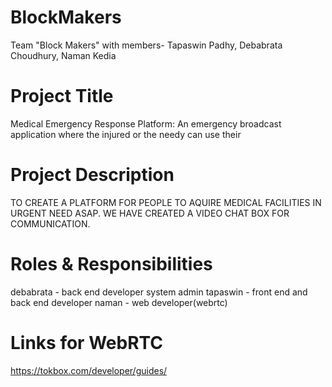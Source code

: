 # BlockMakers
Team "Block Makers" with members- Tapaswin Padhy, Debabrata Choudhury, Naman Kedia


# Project Title
Medical Emergency Response Platform:
An emergency broadcast application where the injured or the needy can use their



# Project Description
 TO CREATE A PLATFORM FOR PEOPLE TO AQUIRE MEDICAL FACILITIES IN URGENT NEED ASAP.
 WE HAVE CREATED A VIDEO CHAT BOX FOR COMMUNICATION.

 

# Roles & Responsibilities
debabrata -   back end developer system admin
tapaswin  -   front end and back end developer
naman     -   web developer(webrtc)

# Links for WebRTC
https://tokbox.com/developer/guides/
